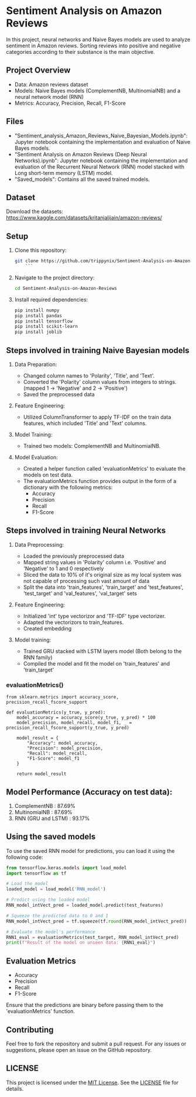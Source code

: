 # Sentiment Analysis on Amazon Reviews

In this project, neural networks and Naive Bayes models are used to analyze sentiment in Amazon reviews. Sorting reviews into positive and negative categories according to their substance is the main objective.

## Project Overview

- Data: Amazon reviews dataset
- Models: Naive Bayes models (ComplementNB, MultinomialNB) and a neural network model (RNN)
- Metrics: Accuracy, Precision, Recall, F1-Score

## Files

- "Sentiment_analysis_Amazon_Reviews_Naive_Bayesian_Models.ipynb": Jupyter notebook containing the implementation and evaluation of Naive Bayes models. 
- "Sentiment Analysis on Amazon Reviews (Deep Neural Networks).ipynb": Jupyter notebook containing the implementation and evaluation of the Recurrent Neural Network (RNN) model stacked with Long short-term memory (LSTM) model.
- "Saved_models": Contains all the saved trained models.

## Dataset

Download the datasets:
https://www.kaggle.com/datasets/kritanjalijain/amazon-reviews/

## Setup

1. Clone this repository:

	```bash
	git clone https://github.com/trippynix/Sentiment-Analysis-on-Amazon-Reviews.git
        ```

2. Navigate to the project directory:
	
	```bash
	cd Sentiment-Analysis-on-Amazon-Reviews
	```

3. Install required dependencies:
	
	```bash
	pip install numpy
	pip install pandas
	pip install tensorflow
	pip install scikit-learn
	pip install joblib
	```

## Steps involved in training Naive Bayesian models

1. Data Preparation:
	- Changed column names to 'Polarity', 'Title', and 'Text'.
	- Converted the 'Polarity' column values from integers to strings. (mapped 1 -> 'Negative' and 2 -> 'Positive')
	- Saved the preprocessed data

2. Feature Engineering:
	- Utilized ColumnTransformer to apply TF-IDF on the train data features, which included 'Title' and 'Text' columns.

3. Model Training:
	- Trained two models: ComplementNB and MultinomialNB.

4. Model Evaluation:
	- Created a helper function called 'evaluationMetrics' to evaluate the models on test data.
	- The evaluationMetrics function provides output in the form of a dictionary with the following metrics:
		- Accuracy
		- Precision
		- Recall
		- F1-Score

## Steps involved in training Neural Networks

1. Data Preprocessing:
	- Loaded the previously preprocessed data
	- Mapped string values in 'Polarity' column i.e. 'Positive' and 'Negative' to 1 and 0 respectively
	- Sliced the data to 10% of it's original size as my local system was not capable of processing such vast amount of data
	- Split the data into 'train_features', 'train_target' and 'test_features', 'test_target' and 'val_features', 'val_target' sets	

2. Feature Engineering:
	- Initialized 'int' type vectorizor and 'TF-IDF' type vectorizer.
	- Adapted the vectorizors to train_features. 
	- Created embedding

3. Model training:
	- Trained GRU stacked with LSTM layers model (Both belong to the RNN family)
	- Compiled the model and fit the model on 'train_features' and 'train_target'

### evaluationMetrics()

	from sklearn.metrics import accuracy_score, precision_recall_fscore_support

	def evaluationMetrics(y_true, y_pred):
	    model_accuracy = accuracy_score(y_true, y_pred) * 100
	    model_precision, model_recall, model_f1, _ = precision_recall_fscore_support(y_true, y_pred)
	    
	    model_result = {
	       	"Accuracy": model_accuracy,
	       	"Precision": model_precision,
	       	"Recall": model_recall,
	       	"F1-Score": model_f1
		}
	    
	    return model_result

## Model Performance (Accuracy on test data):

1. ComplementNB : 87.69%
2. MultinomialNB : 87.69%
3. RNN (GRU and LSTM) : 93.17%

## Using the saved models

To use the saved RNN model for predictions, you can load it using the following code:

```python
from tensorflow.keras.models import load_model
import tensorflow as tf

# Load the model
loaded_model = load_model('RNN_model')

# Predict using the loaded model
RNN_model_intVect_pred = loaded_model.predict(test_features)

# Squeeze the predicted data to 0 and 1
RNN_model_intVect_pred = tf.squeeze(tf.round(RNN_model_intVect_pred))

# Evaluate the model's performance
RNN1_eval = evaluationMetrics(test_target, RNN_model_intVect_pred)
print(f"Result of the model on unseen data: {RNN1_eval}")
```

## Evaluation Metrics

- Accuracy
- Precision
- Recall
- F1-Score

Ensure that the predictions are binary before passing them to the 'evaluationMetrics' function.

## Contributing

Feel free to fork the repository and submit a pull request. For any issues or suggestions, please open an issue on the GitHub repository.

## **LICENSE**

This project is licensed under the [MIT License](LICENSE). See the [LICENSE](LICENSE) file for details.
